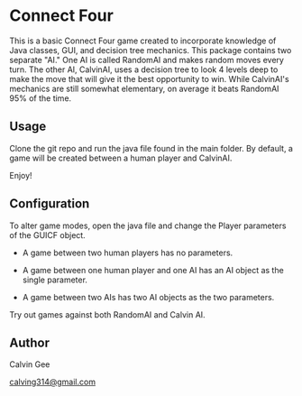 # Connect Four

This is a basic Connect Four game created to incorporate knowledge of Java classes, GUI, and decision tree mechanics.
This package contains two separate "AI." One AI is called RandomAI and makes random moves every turn. The other AI, CalvinAI,
uses a decision tree to look 4 levels deep to make the move that will give it the best opportunity to win. While CalvinAI's mechanics
are still somewhat elementary, on average it beats RandomAI 95% of the time.

## Usage

Clone the git repo and run the java file found in the main folder. By default, a game will be created between a human player and CalvinAI.

Enjoy!

## Configuration

To alter game modes, open the java file and change the Player parameters of the GUICF object.

- A game between two human players has no parameters.

- A game between one human player and one AI has an AI object as the single parameter.

- A game between two AIs has two AI objects as the two parameters.

Try out games against both RandomAI and Calvin AI.

## Author

Calvin Gee

calving314@gmail.com
